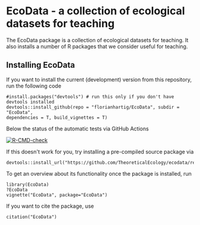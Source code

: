 # EcoData - a collection of ecological datasets for teaching

The EcoData package is a collection of ecological datasets for teaching. It also installs a number of R packages that we consider useful for teaching.

## Installing EcoData

If you want to install the current (development) version from this repository, run the following code

```{r}
#install.packages("devtools") # run this only if you don't have devtools installed
devtools::install_github(repo = "florianhartig/EcoData", subdir = "EcoData", 
dependencies = T, build_vignettes = T)
```

Below the status of the automatic tests via GitHub Actions

[![R-CMD-check](https://github.com/TheoreticalEcology/EcoData/workflows/R-CMD-check/badge.svg)](https://github.com/TheoreticalEcology/EcoData/actions)

If this doesn't work for you, try installing a pre-compiled source package via

```{r}
devtools::install_url("https://github.com/TheoreticalEcology/ecodata/releases/download/v0.2.1/EcoData_0.2.1.tar.gz")
```

To get an overview about its functionality once the package is installed, run

```{r}
library(EcoData)
?EcoData
vignette("EcoData", package="EcoData")
```

If you want to cite the package, use

```{r}
citation("EcoData")
```




